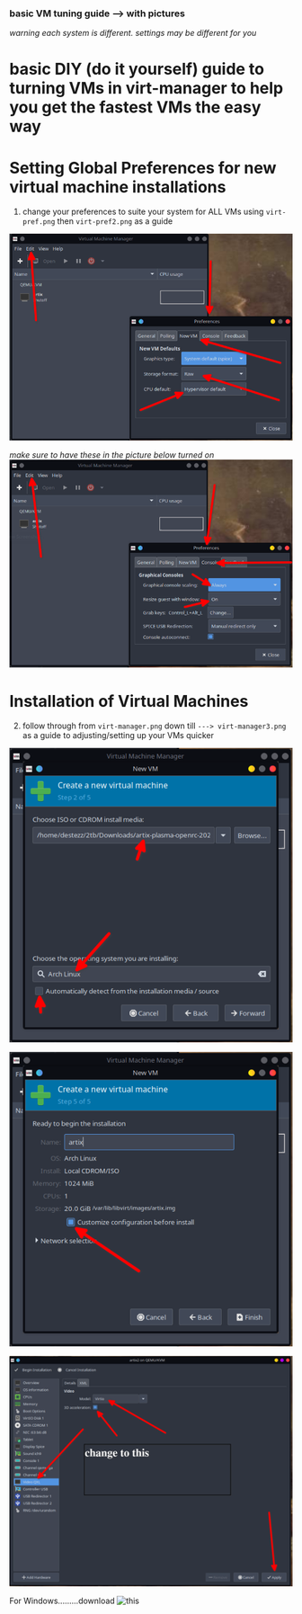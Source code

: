 ### basic VM tuning guide --> with pictures

*warning each system is different. settings may be different for you*

# basic DIY (do it yourself) guide to turning VMs in virt-manager to help you get the fastest VMs the easy way


# Setting Global Preferences for new virtual machine installations

1. change your preferences to suite your system for ALL VMs  using ``virt-pref.png`` then ``virt-pref2.png`` as a guide

![Open with other application](/virt-pref.png)

   *make sure to have these in the picture below turned on*
   ![Open with other application](/virt-pref2.png)



# Installation of Virtual Machines

2. follow through from ``virt-manager.png`` down till ``---> virt-manager3.png`` as a guide to adjusting/setting up your VMs quicker

![Open with other application](/virt-manager.png)

   ![Open with other application](/virt-manager2.png)

![Open with other application](/virt-manager3.png)


For Windows.........download ![this](https://fedorapeople.org/groups/virt/virtio-win/direct-downloads/archive-virtio/virtio-win-0.1.185-2/)
